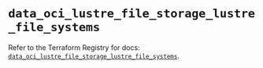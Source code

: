 # `data_oci_lustre_file_storage_lustre_file_systems`

Refer to the Terraform Registry for docs: [`data_oci_lustre_file_storage_lustre_file_systems`](https://registry.terraform.io/providers/hashicorp/oci/7.19.0/docs/data-sources/lustre_file_storage_lustre_file_systems).
